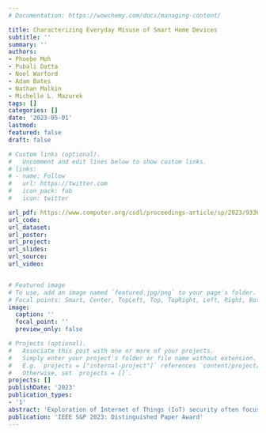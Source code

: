 ```yaml
---
# Documentation: https://wowchemy.com/docs/managing-content/

title: Characterizing Everyday Misuse of Smart Home Devices
subtitle: ''
summary: ''
authors:
- Phoebe Moh
- Pubali Datta
- Noel Warford
- Adam Bates
- Nathan Malkin
- Michelle L. Mazurek
tags: []
categories: []
date: '2023-05-01'
lastmod: 
featured: false
draft: false

# Custom links (optional).
#   Uncomment and edit lines below to show custom links.
# links:
# - name: Follow
#   url: https://twitter.com
#   icon_pack: fab
#   icon: twitter

url_pdf: https://www.computer.org/csdl/proceedings-article/sp/2023/933600b558/1Js0E7l2zxm
url_code:
url_dataset:
url_poster:
url_project:
url_slides:
url_source:
url_video:


# Featured image
# To use, add an image named `featured.jpg/png` to your page's folder.
# Focal points: Smart, Center, TopLeft, Top, TopRight, Left, Right, BottomLeft, Bottom, BottomRight.
image:
  caption: ''
  focal_point: ''
  preview_only: false

# Projects (optional).
#   Associate this post with one or more of your projects.
#   Simply enter your project's folder or file name without extension.
#   E.g. `projects = ["internal-project"]` references `content/project/deep-learning/index.md`.
#   Otherwise, set `projects = []`.
projects: []
publishDate: '2023'
publication_types:
- '1'
abstract: 'Exploration of Internet of Things (IoT) security often focuses on threats posed by external and technically skilled attackers. While it is important to understand these most extreme cases, it is equally important to understand the most likely risks of harm posed by smart device ownership. In this paper, we explore how smart devices are misused — used without permission in a manner that causes harm — by device owners’ everyday associates such as friends, family, and romantic partners. In a preliminary characterization survey (n = 100), we broadly capture the kinds of unauthorized use and misuse incidents participants have experienced or engaged in. Then, in a prevalence survey (n = 483), we assess the prevalence of these incidents in a demographically representative population. Our findings show that unauthorized use of smart devices is widespread (experienced by 43% of participants), and that misuse is also common (experienced by at least 19% of participants). However, highly individual factors determine whether these unauthorized use events constitute misuse. Through a focus on everyday abuses, this work sheds light on the most prevalent security and privacy threats faced by smart-home owners today.'
publication: 'IEEE S&P 2023: Distinguished Paper Award'
---
```

